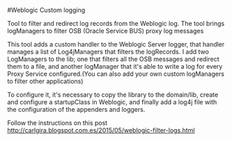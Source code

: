 #Weblogic Custom logging

Tool to filter and redirect log records from the Weblogic log. The tool brings logManagers to filter OSB (Oracle Service BUS) proxy log messages 

This tool adds a custom handler to the Weblogic Server logger, that handler manages a list of Log4jManagers that filters the logRecords. I add two LogManagers to the lib; one that filters all the OSB messages and redirect them to a file, and another logManager that it's able to write a log for every Proxy Service configured.(You can also add your own custom logManagers to filter other applications)

To configure it, it's necessary to copy the library to the domain/lib, create and configure a startupClass in Weblogic, and finally add a log4j file with the configuration of the appenders and loggers.

Follow the instructions on this post http://carlgira.blogspot.com.es/2015/05/weblogic-filter-logs.html

